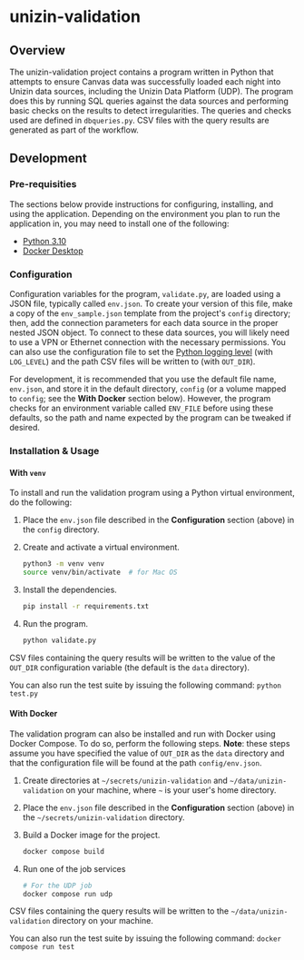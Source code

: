 # unizin-validation

## Overview

The unizin-validation project contains a program written in Python that attempts to ensure Canvas data was successfully
loaded each night into Unizin data sources, including the Unizin Data Platform (UDP).
The program does this by running SQL queries against the data sources and performing basic checks on the results to detect
irregularities. The queries and checks used are defined in `dbqueries.py`. CSV files with the query results are generated
as part of the workflow.

## Development

### Pre-requisities

The sections below provide instructions for configuring, installing, and using the application.
Depending on the environment you plan to run the application in, you may need to install one of the following:

* [Python 3.10](https://docs.python.org/3/)
* [Docker Desktop](https://www.docker.com/products/docker-desktop)

### Configuration

Configuration variables for the program, `validate.py`, are loaded using a JSON file, typically called `env.json`.
To create your version of this file, make a copy of the `env_sample.json` template from the project's `config` directory;
then, add the connection parameters for each data source in the proper nested JSON object.
To connect to these data sources, you will likely need to use a VPN or Ethernet connection with the necessary permissions.
You can also use the configuration file to set the [Python logging level](https://docs.python.org/3/library/logging.html)
(with `LOG_LEVEL`) and the path CSV files will be written to (with `OUT_DIR`).

For development, it is recommended that you use the default file name, `env.json`, and store it in the default directory,
`config` (or a volume mapped to `config`; see the **With Docker** section below). However, the program checks for an environment
variable called `ENV_FILE` before using these defaults, so the path and name expected by the program can be tweaked if desired.

### Installation & Usage

#### With `venv`

To install and run the validation program using a Python virtual environment, do the following:

1. Place the `env.json` file described in the **Configuration** section (above) in the `config` directory.

2. Create and activate a virtual environment.
    ```sh
    python3 -m venv venv
    source venv/bin/activate  # for Mac OS
    ```

3. Install the dependencies.
    ```sh
    pip install -r requirements.txt
    ```

4. Run the program.
    ```sh
    python validate.py
    ```

CSV files containing the query results will be written to the value of the `OUT_DIR` configuration variable
(the default is the `data` directory).

You can also run the test suite by issuing the following command:
    ```
    python test.py
    ```


#### With Docker

The validation program can also be installed and run with Docker using Docker Compose. To do so, perform the following steps.
**Note**: these steps assume you have specified the value of `OUT_DIR` as the `data` directory and that the
configuration file will be found at the path `config/env.json`.

1. Create directories at `~/secrets/unizin-validation` and `~/data/unizin-validation` on your machine,
where `~` is your user's home directory.

2. Place the `env.json` file described in the **Configuration** section (above) in the `~/secrets/unizin-validation` directory.

3. Build a Docker image for the project.
    ```sh
    docker compose build
    ```

4. Run one of the job services
    ```sh
    # For the UDP job
    docker compose run udp
    ```

CSV files containing the query results will be written to the `~/data/unizin-validation` directory on your machine.

You can also run the test suite by issuing the following command:
    ```
    docker compose run test
    ```
